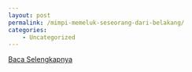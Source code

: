 ```yaml
---
layout: post
permalink: /mimpi-memeluk-seseorang-dari-belakang/
categories:
    - Uncategorized
---
```


[Baca Selengkapnya](/07)
